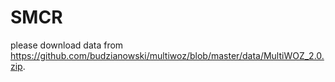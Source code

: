 # SMCR
please download data from https://github.com/budzianowski/multiwoz/blob/master/data/MultiWOZ_2.0.zip. 
